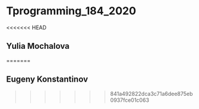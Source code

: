 # Tprogramming_184_2020

<<<<<<< HEAD
## Yulia Mochalova
=======
## Eugeny Konstantinov
>>>>>>> 841a492822dca3c71a6dee875eb0937fce01c063
